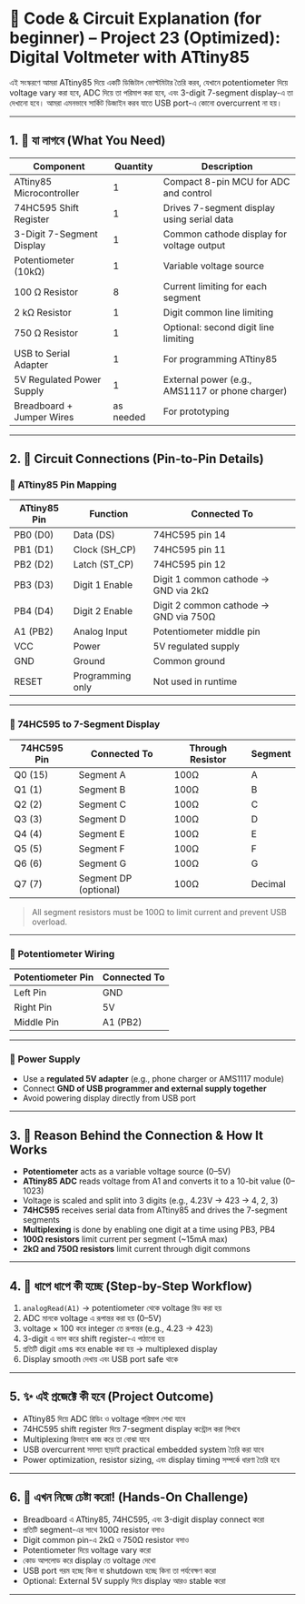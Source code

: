 # 🧠 Code & Circuit Explanation (for beginner) – Project 23 (Optimized): Digital Voltmeter with ATtiny85

এই সংস্করণে আমরা ATtiny85 দিয়ে একটি ডিজিটাল ভোল্টমিটার তৈরি করব, যেখানে potentiometer দিয়ে voltage vary করা হবে, ADC দিয়ে তা পরিমাপ করা হবে, এবং 3-digit 7-segment display-এ তা দেখানো হবে। আমরা এমনভাবে সার্কিট ডিজাইন করব যাতে USB port-এ কোনো overcurrent না হয়।

---

## 1. 🎒 যা লাগবে (What You Need)

| Component               | Quantity | Description                                      |
|--------------------------|----------|--------------------------------------------------|
| ATtiny85 Microcontroller| 1        | Compact 8-pin MCU for ADC and control           |
| 74HC595 Shift Register  | 1        | Drives 7-segment display using serial data      |
| 3-Digit 7-Segment Display| 1        | Common cathode display for voltage output       |
| Potentiometer (10kΩ)    | 1        | Variable voltage source                         |
| 100 Ω Resistor          | 8        | Current limiting for each segment               |
| 2 kΩ Resistor           | 1        | Digit common line limiting                      |
| 750 Ω Resistor          | 1        | Optional: second digit line limiting            |
| USB to Serial Adapter   | 1        | For programming ATtiny85                        |
| 5V Regulated Power Supply| 1        | External power (e.g., AMS1117 or phone charger) |
| Breadboard + Jumper Wires| as needed | For prototyping                               |

---

## 2. 🔌 Circuit Connections (Pin-to-Pin Details)

### 🔹 ATtiny85 Pin Mapping

| ATtiny85 Pin | Function         | Connected To                     |
|--------------|------------------|----------------------------------|
| PB0 (D0)     | Data (DS)        | 74HC595 pin 14                   |
| PB1 (D1)     | Clock (SH_CP)    | 74HC595 pin 11                   |
| PB2 (D2)     | Latch (ST_CP)    | 74HC595 pin 12                   |
| PB3 (D3)     | Digit 1 Enable   | Digit 1 common cathode → GND via 2kΩ |
| PB4 (D4)     | Digit 2 Enable   | Digit 2 common cathode → GND via 750Ω |
| A1 (PB2)     | Analog Input     | Potentiometer middle pin         |
| VCC          | Power            | 5V regulated supply              |
| GND          | Ground           | Common ground                    |
| RESET        | Programming only | Not used in runtime              |

---

### 🔹 74HC595 to 7-Segment Display

| 74HC595 Pin | Connected To         | Through Resistor | Segment |
|-------------|----------------------|------------------|---------|
| Q0 (15)     | Segment A            | 100Ω             | A       |
| Q1 (1)      | Segment B            | 100Ω             | B       |
| Q2 (2)      | Segment C            | 100Ω             | C       |
| Q3 (3)      | Segment D            | 100Ω             | D       |
| Q4 (4)      | Segment E            | 100Ω             | E       |
| Q5 (5)      | Segment F            | 100Ω             | F       |
| Q6 (6)      | Segment G            | 100Ω             | G       |
| Q7 (7)      | Segment DP (optional)| 100Ω             | Decimal |

> All segment resistors must be 100Ω to limit current and prevent USB overload.

---

### 🔹 Potentiometer Wiring

| Potentiometer Pin | Connected To |
|-------------------|--------------|
| Left Pin          | GND          |
| Right Pin         | 5V           |
| Middle Pin        | A1 (PB2)     |

---

### 🔹 Power Supply

- Use a **regulated 5V adapter** (e.g., phone charger or AMS1117 module)
- Connect **GND of USB programmer and external supply together**
- Avoid powering display directly from USB port

---

## 3. 🧠 Reason Behind the Connection & How It Works

- **Potentiometer** acts as a variable voltage source (0–5V)
- **ATtiny85 ADC** reads voltage from A1 and converts it to a 10-bit value (0–1023)
- Voltage is scaled and split into 3 digits (e.g., 4.23V → 423 → 4, 2, 3)
- **74HC595** receives serial data from ATtiny85 and drives the 7-segment segments
- **Multiplexing** is done by enabling one digit at a time using PB3, PB4
- **100Ω resistors** limit current per segment (~15mA max)
- **2kΩ and 750Ω resistors** limit current through digit commons

---

## 4. 📝 ধাপে ধাপে কী হচ্ছে (Step-by-Step Workflow)

1. `analogRead(A1)` → potentiometer থেকে voltage রিড করা হয়  
2. ADC মানকে voltage এ রূপান্তর করা হয় (0–5V)  
3. voltage × 100 করে integer তে রূপান্তর (e.g., 4.23 → 423)  
4. 3-digit এ ভাগ করে shift register-এ পাঠানো হয়  
5. প্রতিটি digit ৫ms করে enable করা হয় → multiplexed display  
6. Display smooth দেখায় এবং USB port safe থাকে  

---

## 5. ✨ এই প্রজেক্টে কী হবে (Project Outcome)

- ATtiny85 দিয়ে ADC রিডিং ও voltage পরিমাপ শেখা যাবে  
- 74HC595 shift register দিয়ে 7-segment display কন্ট্রোল করা শিখবে  
- Multiplexing কিভাবে কাজ করে তা বোঝা যাবে  
- USB overcurrent সমস্যা ছাড়াই practical embedded system তৈরি করা যাবে  
- Power optimization, resistor sizing, এবং display timing সম্পর্কে ধারণা তৈরি হবে  

---

## 6. 🚦 এখন নিজে চেষ্টা করো! (Hands-On Challenge)

- Breadboard এ ATtiny85, 74HC595, এবং 3-digit display connect করো  
- প্রতিটি segment-এর সাথে 100Ω resistor বসাও  
- Digit common pin-এ 2kΩ ও 750Ω resistor বসাও  
- Potentiometer দিয়ে voltage vary করো  
- কোড আপলোড করে display তে voltage দেখো  
- USB port গরম হচ্ছে কিনা বা shutdown হচ্ছে কিনা তা পর্যবেক্ষণ করো  
- Optional: External 5V supply দিয়ে display আরও stable করো  

---
